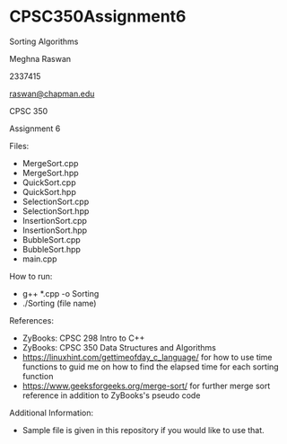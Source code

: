 # CPSC350Assignment6

Sorting Algorithms 

Meghna Raswan

2337415

raswan@chapman.edu

CPSC 350

Assignment 6

Files:
- MergeSort.cpp
- MergeSort.hpp
- QuickSort.cpp
- QuickSort.hpp
- SelectionSort.cpp
- SelectionSort.hpp
- InsertionSort.cpp
- InsertionSort.hpp
- BubbleSort.cpp
- BubbleSort.hpp
- main.cpp

How to run:
- g++ *.cpp -o Sorting
- ./Sorting (file name)

References:
- ZyBooks: CPSC 298 Intro to C++
- ZyBooks: CPSC 350 Data Structures and Algorithms
- https://linuxhint.com/gettimeofday_c_language/ for how to use time functions to guid me on how to find the elapsed time for each sorting function
- https://www.geeksforgeeks.org/merge-sort/ for further merge sort reference in addition to ZyBooks's pseudo code

Additional Information:
- Sample file is given in this repository if you would like to use that.

